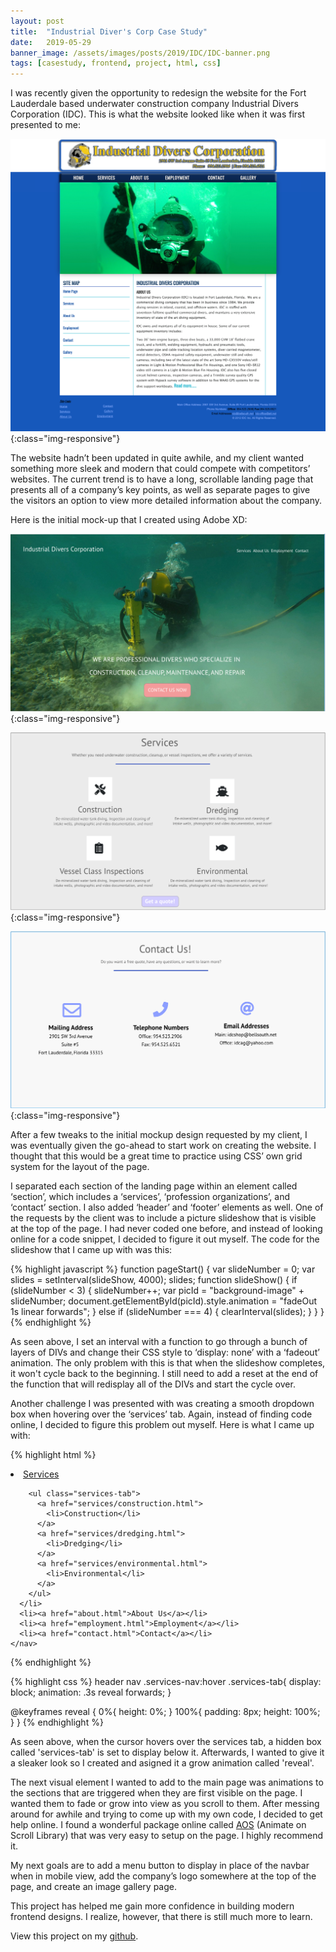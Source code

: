 ```yaml
---
layout: post
title:  "Industrial Diver's Corp Case Study"
date:   2019-05-29
banner_image: /assets/images/posts/2019/IDC/IDC-banner.png
tags: [casestudy, frontend, project, html, css]
---
```


I was recently given the opportunity to redesign the website for the Fort Lauderdale based underwater construction company Industrial Divers Corporation (IDC). <!--more-->This is what the website looked like when it was first presented to me:

![Screenshot of original IDC website](./assets/images/posts/2019/IDC/IDC1.png){:class="img-responsive"}

The website hadn’t been updated in quite awhile, and my client wanted something more sleek and modern that could compete with competitors’ websites. The current trend is to have a long, scrollable landing page that presents all of a company’s key points, as well as separate pages to give the visitors an option to view more detailed information about the company. 

Here is the initial mock-up that I created using Adobe XD:

![IDC mockup design 1](./assets/images/posts/2019/IDC/IDC-mock1.png){:class="img-responsive"}

![IDC mockup design 2](./assets/images/posts/2019/IDC/IDC-mock2.png){:class="img-responsive"}

![IDC mockup design 3](./assets/images/posts/2019/IDC/IDC-mock3.png){:class="img-responsive"}

After a few tweaks to the initial mockup design requested by my client, I was eventually given the go-ahead to start work on creating the website. I thought that this would be a great time to practice using CSS’ own grid system for the layout of the page.

I separated each section of the landing page within an element called ‘section’, which includes a ‘services’, ‘profession organizations’, and ‘contact’ section. I also added ‘header’ and ‘footer’ elements as well. One of the requests by the client was to include a picture slideshow that is visible at the top of the page. I had never coded one before, and instead of looking online for a code snippet, I decided to figure it out myself. The code for the slideshow that I came up with was this:

{% highlight javascript %}
function pageStart() {
  var slideNumber = 0;
  var slides = setInterval(slideShow, 4000);
  slides;
  function slideShow() {
    if (slideNumber < 3) {
      slideNumber++;
      var picId = "background-image" + slideNumber;
      document.getElementById(picId).style.animation = "fadeOut 1s linear forwards";
    }
    else if (slideNumber === 4) {
      clearInterval(slides);
    }
  }
}
{% endhighlight %}

As seen above, I set an interval with a function to go through a bunch of layers of DIVs and change their CSS style to ‘display: none’ with a ‘fadeout’ animation. The only problem with this is that when the slideshow completes, it won't cycle back to the beginning. I still need to add a reset at the end of the function that will redisplay all of the DIVs and start the cycle over.

Another challenge I was presented with was creating a smooth dropdown box when hovering over the ‘services’ tab. Again, instead of finding code online, I decided to figure this problem out myself. Here is what I came up with:

{% highlight html %}
    <nav>
      <li class="services-nav">
        <a href="#services">Services</a>

        <ul class="services-tab">
          <a href="services/construction.html">
            <li>Construction</li>
          </a>
          <a href="services/dredging.html">
            <li>Dredging</li>
          </a>
          <a href="services/environmental.html">
            <li>Environmental</li>
          </a>
        </ul>
      </li>
      <li><a href="about.html">About Us</a></li>
      <li><a href="employment.html">Employment</a></li>
      <li><a href="contact.html">Contact</a></li>
    </nav>
{% endhighlight %}

{% highlight css %}
header nav .services-nav:hover .services-tab{
	display: block;
	animation: .3s reveal forwards;
}

@keyframes reveal {
	0%{
		height: 0%;
	}
	100%{
		padding: 8px;
		height: 100%;
	}
}
{% endhighlight %}

As seen above, when the cursor hovers over the services tab, a hidden box called 'services-tab' is set to display below it. Afterwards, I wanted to give it a sleaker look so I created and asigned it a grow animation called 'reveal'.

The next visual element I wanted to add to the main page was animations to the sections that are triggered when they are first visible on the page. I wanted them to fade or grow into view as you scroll to them. After messing around for awhile and trying to come up with my own code, I decided to get help online. I found a wonderful package online called [AOS](http://michalsnik.github.io/aos/) (Animate on Scroll Library) that was very easy to setup on the page. I highly recommend it.

My next goals are to add a menu button to display in place of the navbar when in mobile view, add the company’s logo somewhere at the top of the page, and create an image gallery page.

This project has helped me gain more confidence in building modern frontend designs. I realize, however, that there is still much more to learn.

View this project on my [github](https://github.com/smiley-coyote/industrial-divers-corp).